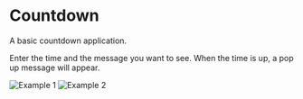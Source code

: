 # Countdown
A basic countdown application.

Enter the time and the message you want to see. When the time is up, a pop up message will appear.

![Example 1](https://i.imgur.com/YVxhaBG.png)
![Example 2](https://i.imgur.com/rTxlPyI.png)
